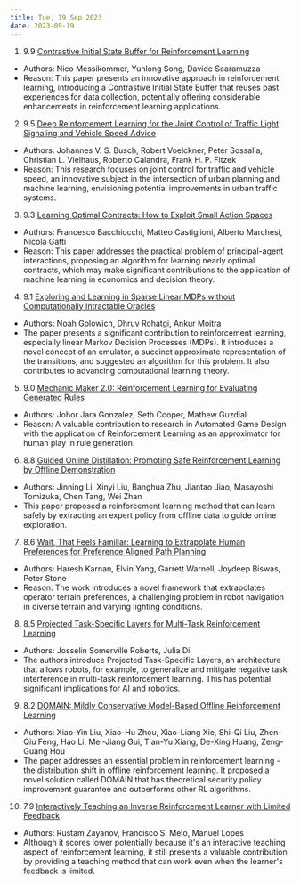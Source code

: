 ```yaml
---
title: Tue, 19 Sep 2023
date: 2023-09-19
---
```

1. 9.9 [Contrastive Initial State Buffer for Reinforcement Learning](https://arxiv.org/abs/2309.09752)
* Authors: Nico Messikommer, Yunlong Song, Davide Scaramuzza
* Reason: This paper presents an innovative approach in reinforcement learning, introducing a Contrastive Initial State Buffer that reuses past experiences for data collection, potentially offering considerable enhancements in reinforcement learning applications.

2. 9.5 [Deep Reinforcement Learning for the Joint Control of Traffic Light Signaling and Vehicle Speed Advice](https://arxiv.org/abs/2309.09881)
* Authors: Johannes V. S. Busch, Robert Voelckner, Peter Sossalla, Christian L. Vielhaus, Roberto Calandra, Frank H. P. Fitzek
* Reason: This research focuses on joint control for traffic and vehicle speed, an innovative subject in the intersection of urban planning and machine learning, envisioning potential improvements in urban traffic systems.

3. 9.3 [Learning Optimal Contracts: How to Exploit Small Action Spaces](https://arxiv.org/abs/2309.09801)
* Authors: Francesco Bacchiocchi, Matteo Castiglioni, Alberto Marchesi, Nicola Gatti
* Reason: This paper addresses the practical problem of principal-agent interactions, proposing an algorithm for learning nearly optimal contracts, which may make significant contributions to the application of machine learning in economics and decision theory.

4. 9.1 [Exploring and Learning in Sparse Linear MDPs without Computationally Intractable Oracles](https://arxiv.org/abs/2309.09457)
* Authors: Noah Golowich, Dhruv Rohatgi, Ankur Moitra
* The paper presents a significant contribution to reinforcement learning, especially linear Markov Decision Processes (MDPs). It introduces a novel concept of an emulator, a succinct approximate representation of the transitions, and suggested an algorithm for this problem. It also contributes to advancing computational learning theory.

5. 9.0 [Mechanic Maker 2.0: Reinforcement Learning for Evaluating Generated Rules](https://arxiv.org/abs/2309.09476)
* Authors: Johor Jara Gonzalez, Seth Cooper, Mathew Guzdial
* Reason: A valuable contribution to research in Automated Game Design with the application of Reinforcement Learning as an approximator for human play in rule generation.

6. 8.8 [Guided Online Distillation: Promoting Safe Reinforcement Learning by Offline Demonstration](https://arxiv.org/abs/2309.09408)
* Authors: Jinning Li, Xinyi Liu, Banghua Zhu, Jiantao Jiao, Masayoshi Tomizuka, Chen Tang, Wei Zhan
* This paper proposed a reinforcement learning method that can learn safely by extracting an expert policy from offline data to guide online exploration.

7. 8.6 [Wait, That Feels Familiar: Learning to Extrapolate Human Preferences for Preference Aligned Path Planning](https://arxiv.org/abs/2309.09912)
* Authors: Haresh Karnan, Elvin Yang, Garrett Warnell, Joydeep Biswas, Peter Stone
* Reason: The work introduces a novel framework that extrapolates operator terrain preferences, a challenging problem in robot navigation in diverse terrain and varying lighting conditions.

8. 8.5 [Projected Task-Specific Layers for Multi-Task Reinforcement Learning](https://arxiv.org/abs/2309.08776)
* Authors: Josselin Somerville Roberts, Julia Di
* The authors introduce Projected Task-Specific Layers, an architecture that allows robots, for example, to generalize and mitigate negative task interference in multi-task reinforcement learning. This has potential significant implications for AI and robotics.

9. 8.2 [DOMAIN: Mildly Conservative Model-Based Offline Reinforcement Learning](https://arxiv.org/abs/2309.08925)
* Authors: Xiao-Yin Liu, Xiao-Hu Zhou, Xiao-Liang Xie, Shi-Qi Liu, Zhen-Qiu Feng, Hao Li, Mei-Jiang Gui, Tian-Yu Xiang, De-Xing Huang, Zeng-Guang Hou
* The paper addresses an essential problem in reinforcement learning - the distribution shift in offline reinforcement learning. It proposed a novel solution called DOMAIN that has theoretical security policy improvement guarantee and outperforms other RL algorithms.

10. 7.9 [Interactively Teaching an Inverse Reinforcement Learner with Limited Feedback](https://arxiv.org/abs/2309.09095)
* Authors: Rustam Zayanov, Francisco S. Melo, Manuel Lopes
* Although it scores lower potentially because it's an interactive teaching aspect of reinforcement learning, it still presents a valuable contribution by providing a teaching method that can work even when the learner's feedback is limited.

